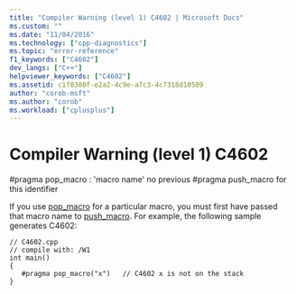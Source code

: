 ```yaml
---
title: "Compiler Warning (level 1) C4602 | Microsoft Docs"
ms.custom: ""
ms.date: "11/04/2016"
ms.technology: ["cpp-diagnostics"]
ms.topic: "error-reference"
f1_keywords: ["C4602"]
dev_langs: ["C++"]
helpviewer_keywords: ["C4602"]
ms.assetid: c1f0300f-e2a2-4c9e-a7c3-4c7318d10509
author: "corob-msft"
ms.author: "corob"
ms.workload: ["cplusplus"]
---
```

# Compiler Warning (level 1) C4602
\#pragma pop_macro : 'macro name' no previous #pragma push_macro for this identifier  
  
 If you use [pop_macro](../../preprocessor/pop-macro.md) for a particular macro, you must first have passed that macro name to [push_macro](../../preprocessor/push-macro.md). For example, the following sample generates C4602:  
  
```  
// C4602.cpp  
// compile with: /W1  
int main()  
{  
   #pragma pop_macro("x")   // C4602 x is not on the stack  
}  
```